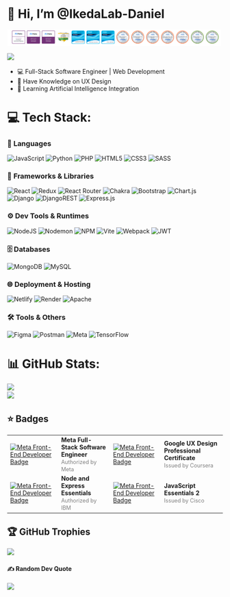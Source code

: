 # 👋 Hi, I’m @IkedaLab-Daniel

<a href="https://www.credly.com/users/mark-daniel-callejas/" target="_blank">
  <img src="https://raw.githubusercontent.com/IkedaLab-Daniel/study-notes-vault/main/random-assets/badges.png" width="500"/>
</a>

![](https://komarev.com/ghpvc/?username=Ikedalab-Daniel&color=blue)

- 💻 Full-Stack Software Engineer | Web Development
- 🎨 Have Knowledge on UX Design
- 🤖 Learning Artificial Intelligence Integration


# 💻 Tech Stack:
### 🧠 **Languages**
<!-- ![TypeScript](https://img.shields.io/badge/typescript-%23007ACC.svg?style=for-the-badge&logo=typescript&logoColor=white) -->
![JavaScript](https://img.shields.io/badge/javascript-%23323330.svg?style=for-the-badge&logo=javascript&logoColor=%23F7DF1E)
![Python](https://img.shields.io/badge/python-3670A0?style=for-the-badge&logo=python&logoColor=ffdd54)
![PHP](https://img.shields.io/badge/php-%23777BB4.svg?style=for-the-badge&logo=php&logoColor=white)
![HTML5](https://img.shields.io/badge/html5-%23E34F26.svg?style=for-the-badge&logo=html5&logoColor=white)
![CSS3](https://img.shields.io/badge/css3-%231572B6.svg?style=for-the-badge&logo=css3&logoColor=white)
![SASS](https://img.shields.io/badge/SASS-hotpink.svg?style=for-the-badge&logo=SASS&logoColor=white)

### 🧩 **Frameworks & Libraries**
![React](https://img.shields.io/badge/react-%2361DAFB.svg?style=for-the-badge&logo=react&logoColor=black) ![Redux](https://img.shields.io/badge/redux-%23593d88.svg?style=for-the-badge&logo=redux&logoColor=white) ![React Router](https://img.shields.io/badge/React_Router-CA4245?style=for-the-badge&logo=react-router&logoColor=white) ![Chakra](https://img.shields.io/badge/chakra-%234ED1C5.svg?style=for-the-badge&logo=chakraui&logoColor=white) ![Bootstrap](https://img.shields.io/badge/bootstrap-%238511FA.svg?style=for-the-badge&logo=bootstrap&logoColor=white) ![Chart.js](https://img.shields.io/badge/chart.js-F5788D.svg?style=for-the-badge&logo=chart.js&logoColor=white) ![Django](https://img.shields.io/badge/django-%23092E20.svg?style=for-the-badge&logo=django&logoColor=white) ![DjangoREST](https://img.shields.io/badge/DJANGO-REST-ff1709?style=for-the-badge&logo=django&logoColor=white&color=ff1709&labelColor=gray) ![Express.js](https://img.shields.io/badge/express.js-%23404d59.svg?style=for-the-badge&logo=express&logoColor=%2361DAFB)

### ⚙️ **Dev Tools & Runtimes**
![NodeJS](https://img.shields.io/badge/node.js-6DA55F?style=for-the-badge&logo=node.js&logoColor=white) ![Nodemon](https://img.shields.io/badge/NODEMON-%23323330.svg?style=for-the-badge&logo=nodemon&logoColor=%BBDEAD) ![NPM](https://img.shields.io/badge/NPM-%23CB3837.svg?style=for-the-badge&logo=npm&logoColor=white) ![Vite](https://img.shields.io/badge/vite-%23646CFF.svg?style=for-the-badge&logo=vite&logoColor=white) ![Webpack](https://img.shields.io/badge/webpack-%238DD6F9.svg?style=for-the-badge&logo=webpack&logoColor=black) ![JWT](https://img.shields.io/badge/JWT-black?style=for-the-badge&logo=JSON%20web%20tokens)

### 🗄️ **Databases**
![MongoDB](https://img.shields.io/badge/MongoDB-%234ea94b.svg?style=for-the-badge&logo=mongodb&logoColor=white) ![MySQL](https://img.shields.io/badge/mysql-4479A1.svg?style=for-the-badge&logo=mysql&logoColor=white)

### 🌐 **Deployment & Hosting**
![Netlify](https://img.shields.io/badge/netlify-%23000000.svg?style=for-the-badge&logo=netlify&logoColor=#00C7B7) ![Render](https://img.shields.io/badge/Render-%2346E3B7.svg?style=for-the-badge&logo=render&logoColor=white) ![Apache](https://img.shields.io/badge/apache-%23D42029.svg?style=for-the-badge&logo=apache&logoColor=white)

### 🛠️ **Tools & Others**
![Figma](https://img.shields.io/badge/figma-%23F24E1E.svg?style=for-the-badge&logo=figma&logoColor=white) ![Postman](https://img.shields.io/badge/Postman-FF6C37?style=for-the-badge&logo=postman&logoColor=white) ![Meta](https://img.shields.io/badge/Meta-%230467DF.svg?style=for-the-badge&logo=Meta&logoColor=white) ![TensorFlow](https://img.shields.io/badge/TensorFlow-%23FF6F00.svg?style=for-the-badge&logo=TensorFlow&logoColor=white)


# 📊 GitHub Stats:
<!-- ![](https://github-readme-stats.vercel.app/api?username=Ikedalab-Daniel&theme=dark&hide_border=false&include_all_commits=false&count_private=false)<br/> -->
![](https://nirzak-streak-stats.vercel.app/?user=Ikedalab-Daniel&theme=dark&hide_border=false)<br/>
![](https://github-readme-stats.vercel.app/api/top-langs/?username=Ikedalab-Daniel&theme=dark&hide_border=false&include_all_commits=false&count_private=false&layout=compact)

## ⭐ Badges

<table>
  <tr>
    <td>
      <a href="https://www.credly.com/badges/e60ad41c-a4e5-42ee-ac30-ef7a1c417115/public_url" target="_blank">
        <img src="https://images.credly.com/images/997d4586-e7b2-4174-9c76-5c7304953e2c/image.png" width="100" alt="Meta Front-End Developer Badge" />
      </a>
    </td>
    <td>
      <strong>Meta Full-Stack Software Engineer</strong><br>
      <span style="font-size: 0.9em; color: gray;">Authorized by Meta</span>
    </td>
    <td>
      <a href="https://www.credly.com/badges/c4f4a74b-27c1-45eb-8e65-5d047893e75c/public_url" target="_blank">
        <img src="https://images.credly.com/size/340x340/images/f4b9febb-69f6-46d8-8797-1e504ebfe0f8/GCC_badge_UX_1000x1000.png" width="100" alt="Meta Front-End Developer Badge" />
      </a>
    </td>
    <td>
      <strong>Google UX Design Professional Certificate</strong><br>
      <span style="font-size: 0.9em; color: gray;">Issued by Coursera</span>
    </td>
  </tr>
  <tr>
    <td>
      <a href="https://www.credly.com/badges/e60ad41c-a4e5-42ee-ac30-ef7a1c417115/public_url" target="_blank">
        <img src="https://images.credly.com/size/340x340/images/43eabfbc-06d4-4633-9be0-0f56cfbdb607/image.png" width="100" alt="Meta Front-End Developer Badge" />
      </a>
    </td>
    <td>
      <strong>Node and Express Essentials</strong><br>
      <span style="font-size: 0.9em; color: gray;">Authorized by  IBM</span>
    </td>
    <td>
      <a href="https://www.credly.com/badges/c4f4a74b-27c1-45eb-8e65-5d047893e75c/public_url" target="_blank">
        <img src="https://images.credly.com/images/e090c1e1-dbd4-40f8-bbb3-93cc07884d7f/image.png" width="100" alt="Meta Front-End Developer Badge" />
      </a>
    </td>
    <td>
      <strong>JavaScript Essentials 2</strong><br>
      <span style="font-size: 0.9em; color: gray;">Issued by  Cisco</span>
    </td>
  </tr>
</table>


## 🏆 GitHub Trophies
![](https://github-profile-trophy.vercel.app/?username=Ikedalab-Daniel&theme=radical&no-frame=false&no-bg=true&margin-w=4)

#### ✍️ Random Dev Quote
![](https://quotes-github-readme.vercel.app/api?type=horizontal&theme=radical)

